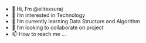 - 👋 Hi, I’m @elitexsuraj
- 👀 I’m interested in Technology
- 🌱 I’m currently learning Data Structure and Algorithm
- 💞️ I’m looking to collaborate on project
- 📫 How to reach me ...

<!---
elitexsuraj/elitexsuraj is a ✨ special ✨ repository because its `README.md` (this file) appears on your GitHub profile.
You can click the Preview link to take a look at your changes.
--->
